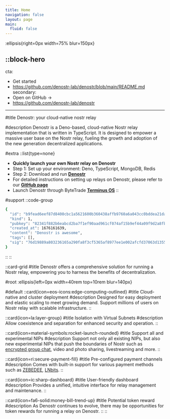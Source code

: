 ```yaml
---
title: Home
navigation: false
layout: page
main:
  fluid: false
---
```


:ellipsis{right=0px width=75% blur=150px}

::block-hero
---
cta:
  - Get started
  - https://github.com/denostr-lab/denostr/blob/main/README.md
secondary:
  - Open on GitHub →
  - https://github.com/denostr-lab/denostr
---

#title
Denostr: your cloud-native nostr relay

#description
Denostr is a Deno-based, cloud-native Nostr relay implementation that is written in TypeScript. It is designed to empower a massive user base on the Nostr relay, fueling the growth and adoption of the new generation decentralized applications. 

#extra
  ::list{type=none}
  - **Quickly launch your own Nostr relay on Denostr**
  - Step 1: Set up your environment: Deno, TypeScript, MongoDB, Redis
  - Step 2: Download and run [**Denostr**](https://github.com/denostr-lab/denostr)
  - For detailed instructions on setting up relays on Denostr, please refer to our  [**GitHub page**](https://github.com/denostr-lab/denostr#readme)
  - Launch Denostr through ByteTrade [**Terminus OS**](https://www.bytetradelab.io/)
  ::

#support
  ::code-group
  ```bash [JSON]
  {
    "id": "b9fead6eef87d8400cbc1a5621600b360438affb9760a6a043cc0bddea21dab6",
    "kind": 1,
    "pubkey": "82341f882b6eabcd2ba7f1ef90aad961cf074af15b9ef44a09f9d2a8fbfbe6a2",
    "created_at": 1676161639,
    "content": "Denostr is awesome",
    "tags": [],
    "sig": "76d19889a803236165a290fa8f3cf5365af8977ee1e002afcfd37063d1355fc755d0293d27ba0ec1c2468acfaf95b7e950e57df275bb32d7a4a3136f8862d2b7"
  }
  ```
  ::
::

::card-grid
#title
Denostr offers a comprehensive solution for running a Nostr relay, empowering you to harness the benefits of decentralization.

#root
:ellipsis{left=0px width=40rem top=10rem blur=140px}

#default
  ::card{icon=eos-icons:edge-computing-outlined}
  #title
  Cloud-native and cluster deployment
  #description
  Designed for easy deployment and elastic scaling to meet growing demand. Support millions of users on Nostr relay with scalable infrastructure.
  ::

  ::card{icon=la:layer-group}
  #title
  Isolation with Virtual Subnets
  #description
  Allow coexistence and separation for enhanced security and operation.
  ::

  ::card{icon=material-symbols:rocket-launch-rounded}
  #title
  Support all and experimental NIPs
  #description
  Support not only all existing NIPs, but also new experimental NIPs that push the boundaries of Nostr such as [encrypted group chat](https://denostr-lab.github.io/denny/), video and photo sharing, livestreaming and more.
  ::

  ::card{icon=ri:secure-payment-fill}
  #title
  Pre-configured payment channels
  #description
  Comes with built-in support for various payment methods such as [ZEBEDEE](https://zebedee.io/), [LNbits](https://lnbits.com/).
  ::

  ::card{icon=ic:sharp-dashboard}
  #title
  User-friendly dashboard
  #description
  Provides a unified, intuitive interface for relay management and maintenance.
  ::

  ::card{icon=fa6-solid:money-bill-trend-up}
  #title
  Potential token reward
  #description
  As Denostr continues to evolve, there may be opportunities for token rewards for running a relay on Denostr. 
  ::
::
